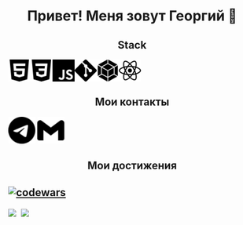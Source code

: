 <h1 align="center">Привет! Меня зовут Георгий 👋</h1> 

<h2 align="center">Stack</h2>

<div style="display: flex">
    <img src="./svg/html5.svg" width="45px" height="45px">
    <img src="./svg/css3.svg" width="45px" height="45px">
    <img src="./svg/javascript.svg" width="45px" height="45px">
    <img src="./svg/git.svg" width="45px" height="45px">
    <img src="./svg/webpack.svg" width="45px" height="45px">
    <img src="./svg/react.svg" width="45px" height="45px">
</div>

<h2 align="center">Мои контакты</h2>

[<img src="./svg/telegram.svg" width="55px" height="55px">](https://t.me/f_georgii)
[<img src="./svg/gmail.svg" width="55px" height="55px">](mailto:g29f05@gmail.com)

<h2 align="center">Мои достижения<h2/>

[![codewars](https://www.codewars.com/users/FGeorg/badges/large)](https://www.codewars.com/users/FGeorg)

<div>
  <a href="https://github-readme-stats.vercel.app/api?username=FGeorgy&hide=contribs&show_icons=true&theme=react">
    <img  align="left" height="130" style="margin-right: 10px" src="https://github-readme-stats.vercel.app/api?username=FGeorgy&hide=contribs&show_icons=true&theme=dark" />
  </a>
  <a href="https://github-readme-stats.vercel.app/api/top-langs/?username=FGeorgy&layout=compact&theme=react">
    <img align="left" height="130" src="https://github-readme-stats.vercel.app/api/top-langs/?username=FGeorgy&layout=compact&theme=dark" />
  </a>
</div>
